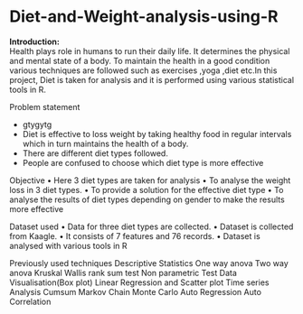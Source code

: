 # Diet-and-Weight-analysis-using-R

**Introduction:**<br>
Health plays role in humans to run their daily life. It determines the physical and mental state of a body. To maintain the health in a good condition various techniques are followed such as exercises ,yoga ,diet etc.In this project, Diet is taken for analysis  and it is performed using various statistical tools in R.

Problem statement
- gtygytg
- Diet is effective to loss weight by taking healthy food in regular intervals which in turn maintains the health of a body.
- There are different diet types followed.
- People are confused to choose which diet type is more effective


Objective
•	Here 3 diet types are taken for analysis
•	To analyse the weight loss in  3 diet types.
•	To provide a solution for the effective diet type
•	To analyse the results of diet types depending on gender to make the results more effective 

Dataset used
•	Data for three diet types are collected.
•	Dataset is collected from Kaagle.
•	It consists of 7 features and 76 records. 
•	Dataset is analysed with various tools in R 


Previously used techniques
Descriptive Statistics 
One way anova
Two way anova
Kruskal Wallis rank sum test
Non parametric Test
Data Visualisation(Box plot)
Linear Regression and Scatter plot
Time series Analysis
Cumsum
Markov Chain Monte Carlo
Auto Regression
Auto Correlation
